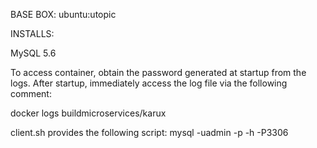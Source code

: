 BASE BOX: ubuntu:utopic

INSTALLS:

MySQL 5.6



To access container, obtain the password generated at startup from the logs.
After startup, immediately access the log file via the following comment:

docker logs buildmicroservices/karux 


client.sh provides the following script: 
mysql -uadmin -p<password> -h<ip-addr> -P3306
